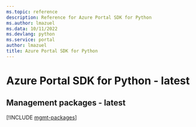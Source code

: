 ```yaml
---
ms.topic: reference
description: Reference for Azure Portal SDK for Python
ms.author: lmazuel
ms.data: 10/11/2022
ms.devlang: python
ms.service: portal
author: lmazuel
title: Azure Portal SDK for Python
---
```

# Azure Portal SDK for Python - latest

## Management packages - latest
[!INCLUDE [mgmt-packages](portal-mgmt-index.md)]